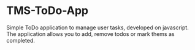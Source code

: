 # TMS-ToDo-App
Simple ToDo application to manage user tasks, developed on javascript.
The application allows you to add, remove todos or mark thems as completed.
